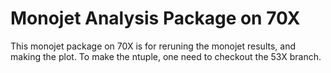 Monojet Analysis Package on 70X
===============
This monojet package on 70X is for reruning the monojet results, and making the plot. To make the ntuple, one need to checkout the 53X branch.
